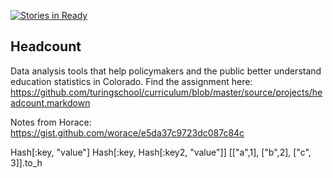 [![Stories in Ready](https://badge.waffle.io/acareaga/headcount.png?label=ready&title=Ready)](https://waffle.io/acareaga/headcount)
## Headcount

Data analysis tools that help policymakers and the public better understand education statistics in Colorado.
Find the assignment here: https://github.com/turingschool/curriculum/blob/master/source/projects/headcount.markdown


Notes from Horace: https://gist.github.com/worace/e5da37c9723dc087c84c

Hash[:key, "value"]
Hash[:key, Hash[:key2, "value"]]
[["a",1], ["b",2], ["c", 3]].to_h
